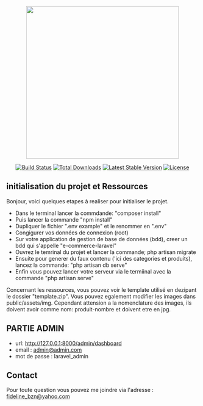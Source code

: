 <p align="center"><a href="https://laravel.com" target="_blank"><img src="https://raw.githubusercontent.com/laravel/art/master/logo-lockup/5%20SVG/2%20CMYK/1%20Full%20Color/laravel-logolockup-cmyk-red.svg" width="400"></a></p>

<p align="center">
<a href="https://travis-ci.org/laravel/framework"><img src="https://travis-ci.org/laravel/framework.svg" alt="Build Status"></a>
<a href="https://packagist.org/packages/laravel/framework"><img src="https://img.shields.io/packagist/dt/laravel/framework" alt="Total Downloads"></a>
<a href="https://packagist.org/packages/laravel/framework"><img src="https://img.shields.io/packagist/v/laravel/framework" alt="Latest Stable Version"></a>
<a href="https://packagist.org/packages/laravel/framework"><img src="https://img.shields.io/packagist/l/laravel/framework" alt="License"></a>
</p>

##  initialisation du projet et Ressources

Bonjour, voici quelques etapes à realiser pour initialiser le projet.

- Dans le terminal lancer la commdande: "composer install"
- Puis lancer la commande "npm install"
- Dupliquer le fichier ".env example" et le renommer en ".env"
- Congigurer vos données de connexion (root)
- Sur votre application de gestion de base de données (bdd), creer un bdd qui s'appelle "e-commerce-laravel"
- Ouvrez le temrinal du projet et lancer la commande; php artisan migrate
- Ensuite pour generer du faux contenu ('ici des categories et produits), lancez la commande: "php artisan db serve"
- Enfin vous pouvez lancer votre serveur via le termiinal avec la commande "php artisan serve"

Concernant les ressources, vous pouvez voir le template utilisé en dezipant le dossier "template.zip". Vous pouvez egalement modifier les images dans public/assets/img. Cependant attension a la nomenclature des images, ils doivent avoir comme nom: produit-nombre et doivent etre en jpg.

## PARTIE ADMIN

- url: http://127.0.0.1:8000/admin/dashboard
- email : admin@admin.com
- mot de passe : laravel_admin


## Contact

Pour toute question vous pouvez me joindre via l'adresse : fideline_bzn@yahoo.com

